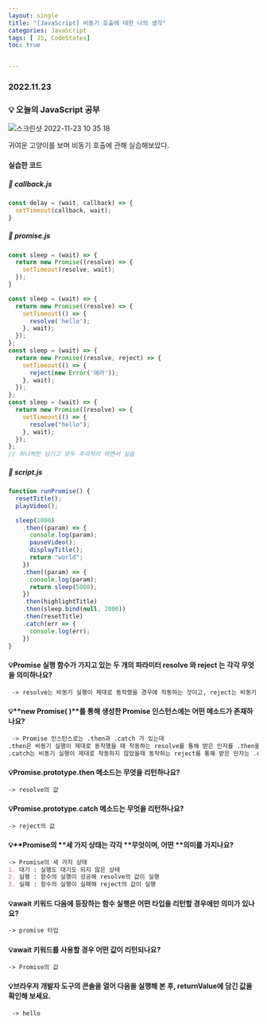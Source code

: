 ```yaml
---
layout: single
title: "[JavaScript] 비동기 호출에 대한 나의 생각"
categories: JavaScript
tags: [ JS, CodeStates]
toc: true


---
```


### 2022.11.23

### 💡  오늘의 JavaScript 공부 

![스크린샷 2022-11-23 10 35 18](https://user-images.githubusercontent.com/104547038/203453638-1fbe2892-66cc-4b61-97f2-0375861149b9.png)

귀여운 고양이를 보며 비동기 호출에 관해 실습해보았다. 

#### 실습한 코드 

##### 📌 callback.js

```js
const delay = (wait, callback) => {
  setTimeout(callback, wait);
}
```

##### 📌 promise.js

```js
const sleep = (wait) => {
  return new Promise((resolve) => {
    setTimeout(resolve, wait);
  });
}

const sleep = (wait) => {
  return new Promise((resolve) => {
    setTimeout(() => {
      resolve('hello');
    }, wait);
  });
};
const sleep = (wait) => {
  return new Promise((resolve, reject) => {
    setTimeout(() => {
      reject(new Error('에러'));
    }, wait);
  });
};
const sleep = (wait) => {
  return new Promise((resolve) => {
    setTimeout(() => {
      resolve("hello");
    }, wait);
  });
};
// 하나씩만 남기고 모두 주석처리 하면서 실습
```

##### 📌 script.js

```js
function runPromise() {
  resetTitle();
  playVideo();

  sleep(1000)
    .then((param) => {
      console.log(param);
      pauseVideo();
      displayTitle();
      return "world";
    })
    .then((param) => {
      console.log(param);
      return sleep(5000);
    })
    .then(highlightTitle)
    .then(sleep.bind(null, 2000))
    .then(resetTitle)
    .catch(err => {
      console.log(err);
    })
}
```

#### 💡Promise 실행 함수가 가지고 있는 두 개의 파라미터 resolve 와 reject 는 각각 무엇을 의미하나요?

```md
 -> resolve는 비동기 실행이 제대로 동작했을 경우에 작동하는 것이고, reject는 비동기 실행중 에러가 발생했을 때에 작동하는 것이다.
```

#### 💡**new Promise( )**를 **통해** **생성한** **Promise** **인스턴스에는** **어떤** **메소드가** 존재하나요?

```md
 -> Promise 인스턴스로는 .then과 .catch 가 있는데
.then은 비동기 실행이 제대로 동작했을 때 작동하는 resolve를 통해 받은 인자를 .then을 이용해 처리할 수 있다.
.catch는 비동기 실행이 제대로 작동하지 않았을때 동작하는 reject를 통해 받은 인자는 .catch를 이용해 처리할 수 있다.
```

#### 💡**Promise.prototype.then** **메소드는** **무엇을** 리턴하나요?

```md
-> resolve의 값
```

#### 💡**Promise.prototype.catch** **메소드는** **무엇을** **리턴하나요**?

```md
-> reject의 값 
```

#### 💡**Promise의  **세 **가지** **상태는** **각각** **무엇이며, 어떤 **의미를 가지나요?

```md
-> Promise의 세 가지 상태
1. 대기 : 실행도 대기도 되지 않은 상태
2. 실행 : 함수의 실행이 성공해 resolve의 값이 실행
3. 실패 : 함수의 실행이 실패해 reject의 값이 실행 
```

#### 💡**await** **키워드** **다음에** **등장하는** **함수** **실행은** **어떤** **타입을** **리턴할** **경우에만** **의미가** **있나요**?

```md
-> promise 타입 
```

#### 💡**await** **키워드를** **사용할** 경우 **어떤** **값이** 리턴되나요?

```md
-> Promise의 값 
```

#### 💡브라우저 개발자 도구의 콘솔을 열어 다음을 실행해 본 후, returnValue에 담긴 값을 확인해 보세요.

```md
 -> hello
```



